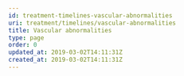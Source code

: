 ```yaml
---
id: treatment-timelines-vascular-abnormalities
uri: treatment/timelines/vascular-abnormalities
title: Vascular abnormalities
type: page
order: 0
updated_at: 2019-03-02T14:11:31Z
created_at: 2019-03-02T14:11:31Z
---
```


